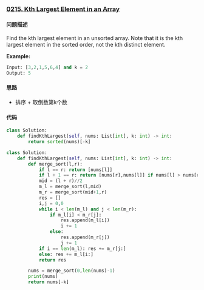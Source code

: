 ### [0215. Kth Largest Element in an Array](https://leetcode-cn.com/problems/kth-largest-element-in-an-array/submissions/)

#### 问题描述
Find the kth largest element in an unsorted array. Note that it is the kth largest element in the sorted order, not the kth distinct element.

**Example:**
```python
Input: [3,2,1,5,6,4] and k = 2
Output: 5
```

#### 思路
- 排序 + 取倒数第k个数

#### 代码
```python
class Solution:
    def findKthLargest(self, nums: List[int], k: int) -> int:
        return sorted(nums)[-k]
```
```python
class Solution:
    def findKthLargest(self, nums: List[int], k: int) -> int:
        def merge_sort(l,r):
            if l == r: return [nums[l]]
            if l + 1 == r: return [nums[r],nums[l]] if nums[l] > nums[r] else [nums[l],nums[r]]
            mid = (l + r)//2
            m_l = merge_sort(l,mid)
            m_r = merge_sort(mid+1,r)
            res = []
            i,j = 0,0
            while i < len(m_l) and j < len(m_r):
                if m_l[i] < m_r[j]:
                    res.append(m_l[i])
                    i += 1
                else:
                    res.append(m_r[j])
                    j += 1
            if i == len(m_l): res += m_r[j:]
            else: res += m_l[i:]
            return res

        nums = merge_sort(0,len(nums)-1)
        print(nums)
        return nums[-k]
```